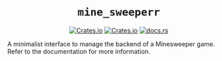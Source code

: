 <div align="center">
<h1><code>mine_sweeperr</code></h1>
<p>
    <a href="https://crates.io/crates/mine_sweeperr"><img alt="Crates.io" src="https://img.shields.io/crates/v/mine_sweeperr?logo=rust"></a>
    <a href="https://crates.io/crates/mine_sweeperr"><img alt="Crates.io" src="https://img.shields.io/crates/d/mine_sweeperr?logo=rust"></a>
    <a href="https://docs.rs/mine_sweeperr"><img alt="docs.rs" src="https://img.shields.io/docsrs/mine_sweeperr?logo=rust"></a>
</p>
</div>

A minimalist interface to manage the backend of a Minesweeper game. Refer to the documentation for more information.
